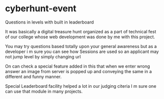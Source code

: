 # cyberhunt-event
Questions in levels with built in leaderboard

It was basically a digital treasure hunt organized as a part of technical fest of our college whose web development was done by me with this project.

You may try questions based totally upon your general awareness but as a developer i m sure you can see how Sessions are used so an applicant may not jump level by simply changing url

On can check a special feature added in this that when we enter wrong answer an image from server is popped up and conveying the same in a different and funny manner.

Special Leaderboard facility helped a lot in our judging citeria I m sure one can use that module in many projects.
